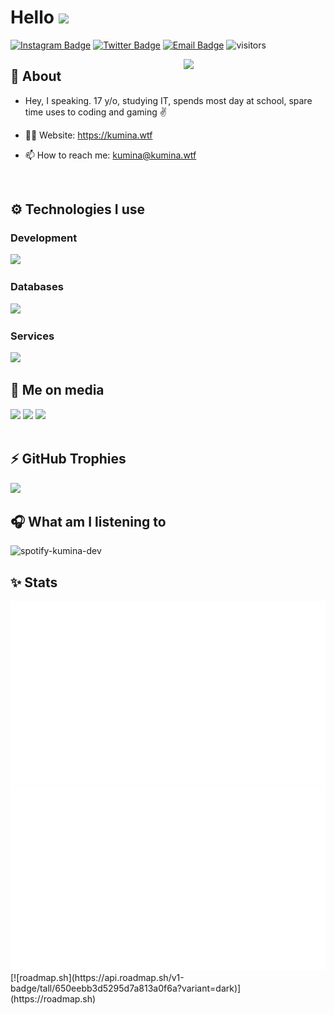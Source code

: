 # Hello <img src="https://github.com/mayankchaudhary26/Cool-Readme-ideas/raw/master/data/octocat/daftpunktocat-thomas.gif" width="32">

[![Instagram Badge](https://img.shields.io/badge/-Instagram-E4405F?style=flat-square&labelColor=E4405F&logo=instagram&logoColor=white&link=https://instagram.com/ville.m.syrjala)](https://instagram.com/ville.m.syrjala)
[![Twitter Badge](https://img.shields.io/badge/-Twitter-1DA1F2?style=flat-square&labelColor=1DA1F2&logo=twitter&logoColor=white&link=https://twitter.com/kum1na)](https://twitter.com/kum1na)
[![Email Badge](https://img.shields.io/badge/-Email-EA4335?style=flat-square&labelColor=EA4335&logo=gmail&logoColor=white&link=mailto:kumina@kumina.wtf)](mailto:kumina@kumina.wtf)
![visitors](https://visitor-badge.laobi.icu/badge?page_id=kumina-dev)

<img width="45%" align="right" src="https://github-readme-streak-stats.herokuapp.com?user=kumina-dev&theme=transparent&hide_border=true&date_format=M%20j%5B%2C%20Y%5D&stroke=EB545400&sideLabels=EBEBEB&sideNums=EBEBEB&currStreakLabel=EBEBEB&currStreakNum=EBEBEB&dates=AAAAAA&ring=9204C9&fire=9204C9">

<div align="left" width="100%">

## 🧐 About

- Hey, I speaking. 17 y/o, studying IT, spends most day at school, spare time uses to coding and gaming ✌️

- 👨‍💻 Website: https://kumina.wtf
- 📫 How to reach me: kumina@kumina.wtf

<br />

## ⚙️ Technologies I use

### Development
<img src="https://skillicons.dev/icons?i=js,ts,java,py,html,css,tailwind,nodejs,react,nextjs&theme=dark" />
</div>

### Databases
<img src="https://skillicons.dev/icons?i=mysql,postgres,mongodb&theme=dark" />
</div>

### Services
<img src="https://skillicons.dev/icons?i=github,cloudflare&theme=dark" />
</div>

<br />

## 📱 Me on media

<div>
  <a href="https://instagram.com/villemsyrjala"><img src="https://skillicons.dev/icons?i=instagram&theme=dark" /></a>
  <a href="https://twitter.com/kum1na"><img src="https://skillicons.dev/icons?i=twitter&theme=dark" /></a>
  <a href="https://discord.com/users/961851861063827497"><img src="https://skillicons.dev/icons?i=discord&theme=dark" /></a>
</div>

<br />

## ⚡ GitHub Trophies</h2>
<img src="https://github-profile-trophy.vercel.app.?username=kumina-dev&theme=darkhub&no-frame=true&margin-w=15&margin-h=15" />

<br />

## 🎧 What am I listening to
![spotify-kumina-dev](https://spotify-github-profile.vercel.app/api/view?uid=8398m11gjjx3l84e78ncbwdv5&cover_image=true&theme=natemoo-re&show_offline=false&background_color=121212&interchange=false&bar_color=53b14f&bar_color_cover=false)

## ✨ Stats

<div width="100%">
<img src="https://github.com/kumina-dev/github-stats/blob/master/generated/overview.svg#gh-dark-mode-only" />
<img src="https://github.com/kumina-dev/github-stats/blob/master/generated/languages.svg#gh-dark-mode-only" />
[![roadmap.sh](https://api.roadmap.sh/v1-badge/tall/650eebb3d5295d7a813a0f6a?variant=dark)](https://roadmap.sh)

<br />
<br />
